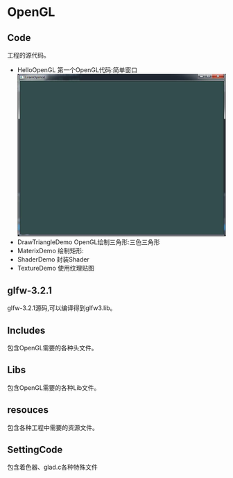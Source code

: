 # OpenGL #

## Code ##
工程的源代码。

- HelloOpenGL 第一个OpenGL代码:简单窗口
![](https://github.com/SixGodZhang/OpenGL/blob/master/document/docImage/HelloOpenGL.jpg)
- DrawTriangleDemo OpenGL绘制三角形:三色三角形
- MaterixDemo 绘制矩形:
- ShaderDemo 封装Shader
- TextureDemo 使用纹理贴图

## glfw-3.2.1 ##
glfw-3.2.1源码,可以编译得到glfw3.lib。

## Includes ##
包含OpenGL需要的各种头文件。

## Libs ##
包含OpenGL需要的各种Lib文件。

## resouces ##
包含各种工程中需要的资源文件。

## SettingCode ##
包含着色器、glad.c各种特殊文件



